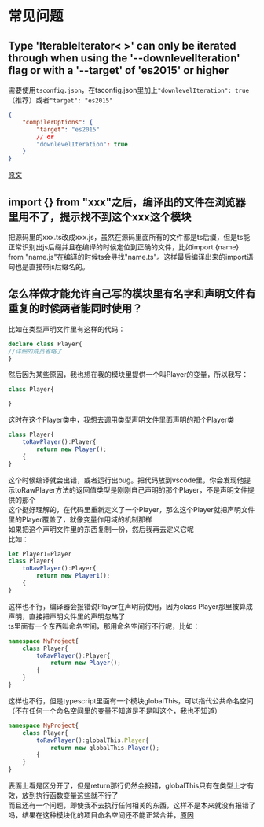# 常见问题
## Type 'IterableIterator< >' can only be iterated through when using the '--downlevelIteration' flag or with a '--target' of 'es2015' or higher
需要使用`tsconfig.json`，在tsconfig.json里加上`"downlevelIteration": true`（推荐）或者`"target": "es2015"`
```json
{
    "compilerOptions": {
        "target": "es2015"
        // or
        "downlevelIteration": true
    }
}
```
[原文](https://stackoverflow.com/questions/74246843/type-iterableiteratornumber-can-only-be-iterated-through-when-using-the-d)
## import {} from "xxx"之后，编译出的文件在浏览器里用不了，提示找不到这个xxx这个模块
把源码里的xxx.ts改成xxx.js，虽然在源码里面所有的文件都是ts后缀，但是ts能正常识别出js后缀并且在编译的时候定位到正确的文件，比如import {name} from "name.js"在编译的时候ts会寻找"name.ts"。这样最后编译出来的import语句也是直接带js后缀名的。
## 怎么样做才能允许自己写的模块里有名字和声明文件有重复的时候两者能同时使用？
比如在类型声明文件里有这样的代码：
```ts
declare class Player{
//详细的成员省略了
}
```
然后因为某些原因，我也想在我的模块里提供一个叫Player的变量，所以我写：
```ts
class Player{

}
```
这时在这个Player类中，我想去调用类型声明文件里面声明的那个Player类
```ts
class Player{
    toRawPlayer():Player{
        return new Player();
    {
}
```
这个时候编译就会出错，或者运行出bug。把代码放到vscode里，你会发现他提示toRawPlayer方法的返回值类型是刚刚自己声明的那个Player，不是声明文件提供的那个  
这个挺好理解的，在代码里重新定义了一个Player，那么这个Player就把声明文件里的Player覆盖了，就像变量作用域的机制那样  
如果把这个声明文件里的东西复制一份，然后我再去定义它呢  
比如：
```ts
let Player1=Player
class Player{
    toRawPlayer():Player{
        return new Player1();
    {
}
```
这样也不行，编译器会报错说Player在声明前使用，因为class Player那里被算成声明，直接把声明文件里的声明忽略了  
ts里面有一个东西叫命名空间，那用命名空间行不行呢，比如：  
```ts
namespace MyProject{
    class Player{
        toRawPlayer():Player{
            return new Player();
        {
    }
}
```
这样也不行，但是typescript里面有一个模块globalThis，可以指代公共命名空间（不在任何一个命名空间里的变量不知道是不是叫这个，我也不知道）  
```ts
namespace MyProject{
    class Player{
        toRawPlayer():globalThis.Player{
            return new globalThis.Player();
        {
    }
}
```
表面上看是区分开了，但是return那行仍然会报错，globalThis只有在类型上才有效，放到执行函数变量这些就不行了  
而且还有一个问题，即使我不去执行任何相关的东西，这样不是本来就没有报错了吗，结果在这种模块化的项目命名空间还不能正常合并，[原因](https://zhuanlan.zhihu.com/p/679225859)  
